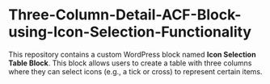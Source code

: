# Three-Column-Detail-ACF-Block-using-Icon-Selection-Functionality
This repository contains a custom WordPress block named **Icon Selection Table Block**. This block allows users to create a table with three columns where they can select icons (e.g., a tick or cross) to represent certain items.
